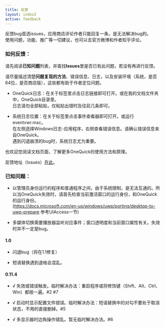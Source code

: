 ```yaml
---
title: 反馈
layout: index2
active: feedback
---
```


反馈bug首选issues，应用商店评论作者只能回复一条，是无法解决bug的。  
使用问题，功能、推广等一切建议，也可以去官方微博和作者知乎评论。


### 如何反馈：

请先阅读**已知问题**列表，并查找**Issues**里是否已有此问题，若没有再进行反馈。

请尽量描述清楚**问题复现的方法**、错误信息、日志，以及安装环境（系统，是否64位，是否商店版），这些都有助于作者定位问题。

- OneQuick日志：在关于标签里点击日志链接即可打开。或在我的文档文件夹中，OneQuick目录里。  
日志请勿全部粘贴，仅粘贴出错时及往前几条即可。

- 系统日志位置：在关于标签里点击事件查看器即可打开。或运行eventvwr.msc。  
在左侧选择Windows日志-应用程序，右侧查看错误信息。请确认错误信息来自OneQuick。  
遇到闪退崩溃的bug时，系统日志尤为重要。

也欢迎您阅读文档页面，了解更多OneQuick的使用方法和原理。

反馈地址（Issues）<a href="https://github.com/OneQuick/OneQuick.net/issues" target="_blank">在此</a>。


### 已知问题：

- 以管理员身份运行的程序和普通程序之间，由于系统限制，是无法互通的。所以当OneQuick失效时，请首先检查当前激活窗口的运行身份，和OneQuick的运行身份。  
(https://docs.microsoft.com/en-us/windows/uwp/porting/desktop-to-uwp-prepare 参考UIAccess一节)

- 多媒体切换需要播放器监听对应事件；窗口透明度和当前窗口属性有关。失效时并不一定是bug。

#### 1.0

 - 闪退bug（将在1.1修复）

 - 短语替换遇到退格会混乱。


#### 0.11.4

- √ 失效或错误触发。临时解决办法：重启程序或将修饰键（Shift、Alt、Ctrl、Win）都按一遍。#2 #7

- √ 启动时显示配置文件错误。临时解决办法：短语替换中的对勾不要处于取消状态，不用的直接删掉。#5

- √ 多显示器时边角操作错乱。暂无临时解决办法。#6
